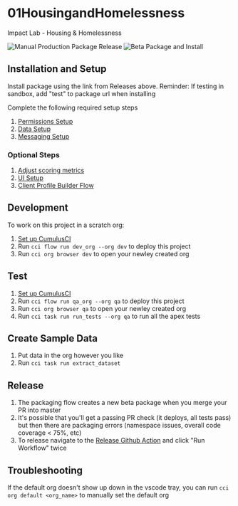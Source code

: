 # 01HousingandHomelessness

Impact Lab - Housing & Homelessness

![Manual Production Package Release](https://github.com/Salesforce-org-Impact-Labs/01HousingandHomelessness/workflows/Manual%20Production%20Package%20Release/badge.svg)
![Beta Package and Install](https://github.com/Salesforce-org-Impact-Labs/01HousingandHomelessness/workflows/Package%20and%20Install/badge.svg)

## Installation and Setup

Install package using the link from Releases above. Reminder: If testing in sandbox, add "test" to package url when installing

Complete the following required setup steps

1. [Permissions Setup](/docs/permissions-setup.md)
2. [Data Setup](/docs/data-setup.md)
3. [Messaging Setup](/docs/messaging-setup.md)

### Optional Steps

1. [Adjust scoring metrics](/docs/scoring-metrics.md)
2. [UI Setup](/docs/ui-setup.md)
3. [Client Profile Builder Flow](/docs/client-profile.md)

## Development

To work on this project in a scratch org:

1. [Set up CumulusCI](https://cumulusci.readthedocs.io/en/latest/get_started.html)
2. Run `cci flow run dev_org --org dev` to deploy this project
3. Run `cci org browser dev` to open your newley created org

## Test
1. [Set up CumulusCI](https://cumulusci.readthedocs.io/en/latest/get_started.html)
2. Run `cci flow run qa_org --org qa` to deploy this project
3. Run `cci org browser qa` to open your newley created org
1. Run `cci task run run_tests --org qa` to run all the apex tests

## Create Sample Data

1. Put data in the org however you like
2. Run `cci task run extract_dataset`

## Release

1. The packaging flow creates a new beta package when you merge your PR into master
2. It's possible that you'll get a passing PR check (it deploys, all tests pass) but then there are packaging errors (namespace issues, overall code coverage < 75%, etc)
3. To release navigate to the [Release Github Action](https://github.com/Salesforce-org-Impact-Labs/01HousingandHomelessness/actions/workflows/production_release.yml) and click "Run Workflow" twice

## Troubleshooting

If the default org doesn't show up down in the vscode tray, you can run `cci org default <org_name>` to manually set the default org
